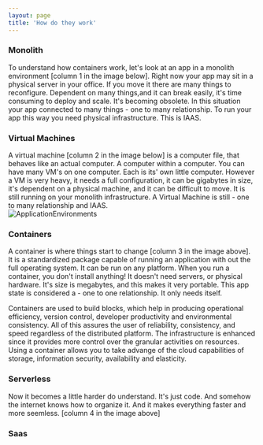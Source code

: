 ```yaml
---
layout: page
title: 'How do they work'
---
```


### Monolith

To understand how containers work, let's look at an app in a monolith environment [column 1 in the image below]. Right now your app may sit in a physical server in your office. If you move it there are many things to reconfigure. Dependent on many things,and it can break easily, it's time consuming to deploy and scale. It's becoming obsolete. In this situation your app connected to many things - one to many relationship. To run your app this way you need physical infrastructure. This is IAAS.

### Virtual Machines
A virtual machine [column 2 in the image below] is a computer file, that behaves like an actual computer. A computer within a computer. You can have many VM's on one computer. Each is its' own little computer. However a VM is very heavy, it needs a full configuration, it can be gigabytes in size, it's dependent on a physical machine, and it can be difficult to move. It is still running on your monolith infrastructure. A Virtual Machine is still - one to many relationship and IAAS.  
![ApplicationEnvironments]({{site.baseurl}}/images/appEnvironments.png) 

### Containers
A container is where things start to change [column 3 in the image above]. It is a standardized package capable of running an application with out the full operating system. It can be run on any platform. When you run a container, you don't install anything! It doesn't need servers, or physical hardware. It's size is megabytes, and this makes it very portable. This app state is considered a - one to one relationship. It only needs itself. 

Containers are used to build blocks, which help in producing <body style="strong"> operational efficiency</body>, version control, developer productivity and environmental consistency. All of this assures the user of reliability, consistency, and speed regardless of the distributed platform. The infrastructure is enhanced since it provides more control over the granular activities on resources. Using a container allows you to take advange of the cloud capabilities of storage, information security, availability and elasticity.

### Serverless
Now it becomes a little harder do understand. It's just code. And somehow the internet knows how to organize it. And it makes everything faster and more seemless. [column 4 in the image above]

### Saas